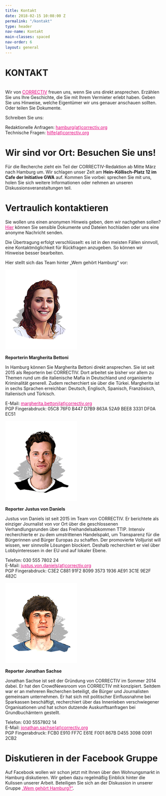 ```yaml
---
title: Kontakt
date: 2018-02-15 10:08:00 Z
permalink: "/kontakt"
type: header
nav-name: Kontakt
main-classes: spaced
nav-order: 6
layout: general
---
```


# KONTAKT
<br>
Wir von <a style="color: #e5007d" href="https://correctiv.org" target="blank"> CORRECTIV</a> freuen uns, wenn Sie uns direkt ansprechen. Erzählen Sie uns Ihre Geschichte, die Sie mit Ihrem Vermieter erlebt haben. Geben Sie uns Hinweise, welche Eigentümer wir uns genauer anschauen sollten. Oder teilen Sie Dokumente.

Schreiben Sie uns: 

Redaktionelle Anfragen: <a style="color: #e5007d" href="mailto:hamburg@correctiv.org">hamburg(at)correctiv.org</a><br>
Technische Fragen: <a style="color: #e5007d" href="mailto:hilfe@correctiv.org">hilfe(at)correctiv.org</a><br>

# Wir sind vor Ort: Besuchen Sie uns!

Für die Recherche zieht ein Teil der CORRECTIV-Redaktion ab Mitte März nach Hamburg um. Wir schlagen unser Zelt am **Hein-Köllisch-Platz 12 im Cafe der Initiative GWA** auf. Kommen Sie vorbei: sprechen Sie mit uns, holen Sie sich weitere Informationen oder nehmen an unseren Diskussionsveranstaltungen teil.

# Vertraulich kontaktieren

Sie wollen uns einen anonymen Hinweis geben, dem wir nachgehen sollen? <a style="color: #e5007d" href="https://correctiv-upload.org" target="blank">Hier</a> können Sie sensible Dokumente und Dateien hochladen oder uns eine anonyme Nachricht senden. 

Die Übertragung erfolgt verschlüsselt: es ist in den meisten Fällen sinnvoll, eine Kontaktmöglichkeit für Rückfragen anzugeben. So können wir Hinweise besser bearbeiten.

Hier stellt sich das Team hinter „Wem gehört Hamburg“ vor: 

<img src="/assets/images/margherita-bettoni.png">

**Reporterin Margherita Bettoni**

In Hamburg können Sie Margherita Bettoni direkt ansprechen. Sie ist seit 2015 als Reporterin bei CORRECTIV. Dort arbeitet sie bisher vor allem zu Themen rund um die italienische Mafia in Deutschland und organisierte Kriminalität generell. Zudem recherchiert sie über die Türkei. Margherita ist in sechs Sprachen erreichbar: Deutsch, Englisch, Spanisch, Französisch, Italienisch und Türkisch.

E-Mail: <a style="color: #e5007d" href="mailto:margherita.bettoni@correctiv.org">margherita.bettoni(at)correctiv.org</a><br>
PGP Fingerabdruck: 05C8 76F0 B447 D7B9 863A  52A9 BEE8 3331 DF0A EC51

<img src="/assets/images/justus-von-daniels.png">

**Reporter Justus von Daniels** 

Justus von Daniels ist seit 2015 im Team von CORRECTIV. Er berichtete als einziger Journalist von vor Ort über die  geschlossenen Verhandlungsrunden über das Freihandelsabkommen TTIP. Intensiv recherchierte er zu dem umstrittenen Handelspakt, um Transparenz für die Bürgerinnen und Bürger Europas zu schaffen. Der promovierte Volljurist will wissen, wer sinnvolle Lösungen blockiert. Deshalb recherchiert er viel über Lobbyinteressen in der EU und auf lokaler Ebene.

Telefon: 030 555 7802 24<br>
E-Mail: <a style="color: #e5007d" href="mailto:justus.von.daniels@correctiv.org">justus.von.daniels(at)correctiv.org</a><br>
PGP Fingerabdruck: C3E2 C881 91F2 8099 3573  1936 AE91 3C1E 9E2F 482C

<img src="/assets/images/jonathan-sachse.png">

**Reporter Jonathan Sachse**

Jonathan Sachse ist seit der Gründung von CORRECTIV im Sommer 2014 dabei. Er hat den CrowdNewsroom von CORRECTIV mit konzipiert. Seitdem war er an mehreren Recherchen beteiligt, die Bürger und Journalisten gemeinsam unternehmen. Er hat sich mit politischer Einflussnahme bei Sparkassen beschäftigt, recherchiert über das Innenleben verschwiegener Organisationen und hat schon dutzende Auskunftsanfragen bei Grundbuchämtern gestellt.

Telefon: 030 5557802 14<br>
E-Mail: <a style="color: #e5007d" href="mailto:jonathan.sachse@correctiv.org">jonathan.sachse(at)correctiv.org</a><br>
PGP Fingerabdruck: FCB0 E910 FF7C E61E F001  867B D455 3098 0091 2CB2

# Diskutieren in der Facebook Gruppe

Auf Facebook wollen wir schon jetzt mit Ihnen über den Wohnungsmarkt in Hamburg diskutieren. Wir geben dazu regelmäßig Einblick hinter die Kulissen unserer Arbeit. Beteiligen Sie sich an der Diskussion in unserer Gruppe <a style="color: #e5007d" href="https://www.facebook.com/groups/wemgehoerthamburg/" target="blank">„Wem gehört Hamburg?“</a>.